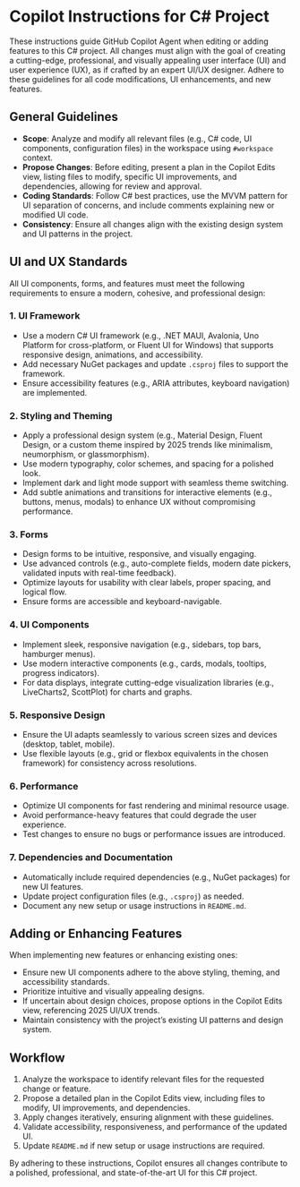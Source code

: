 # Copilot Instructions for C# Project

These instructions guide GitHub Copilot Agent when editing or adding features to this C# project. All changes must align with the goal of creating a cutting-edge, professional, and visually appealing user interface (UI) and user experience (UX), as if crafted by an expert UI/UX designer. Adhere to these guidelines for all code modifications, UI enhancements, and new features.

## General Guidelines
- **Scope**: Analyze and modify all relevant files (e.g., C# code, UI components, configuration files) in the workspace using `#workspace` context.
- **Propose Changes**: Before editing, present a plan in the Copilot Edits view, listing files to modify, specific UI improvements, and dependencies, allowing for review and approval.
- **Coding Standards**: Follow C# best practices, use the MVVM pattern for UI separation of concerns, and include comments explaining new or modified UI code.
- **Consistency**: Ensure all changes align with the existing design system and UI patterns in the project.

## UI and UX Standards
All UI components, forms, and features must meet the following requirements to ensure a modern, cohesive, and professional design:

### 1. UI Framework
- Use a modern C# UI framework (e.g., .NET MAUI, Avalonia, Uno Platform for cross-platform, or Fluent UI for Windows) that supports responsive design, animations, and accessibility.
- Add necessary NuGet packages and update `.csproj` files to support the framework.
- Ensure accessibility features (e.g., ARIA attributes, keyboard navigation) are implemented.

### 2. Styling and Theming
- Apply a professional design system (e.g., Material Design, Fluent Design, or a custom theme inspired by 2025 trends like minimalism, neumorphism, or glassmorphism).
- Use modern typography, color schemes, and spacing for a polished look.
- Implement dark and light mode support with seamless theme switching.
- Add subtle animations and transitions for interactive elements (e.g., buttons, menus, modals) to enhance UX without compromising performance.

### 3. Forms
- Design forms to be intuitive, responsive, and visually engaging.
- Use advanced controls (e.g., auto-complete fields, modern date pickers, validated inputs with real-time feedback).
- Optimize layouts for usability with clear labels, proper spacing, and logical flow.
- Ensure forms are accessible and keyboard-navigable.

### 4. UI Components
- Implement sleek, responsive navigation (e.g., sidebars, top bars, hamburger menus).
- Use modern interactive components (e.g., cards, modals, tooltips, progress indicators).
- For data displays, integrate cutting-edge visualization libraries (e.g., LiveCharts2, ScottPlot) for charts and graphs.

### 5. Responsive Design
- Ensure the UI adapts seamlessly to various screen sizes and devices (desktop, tablet, mobile).
- Use flexible layouts (e.g., grid or flexbox equivalents in the chosen framework) for consistency across resolutions.

### 6. Performance
- Optimize UI components for fast rendering and minimal resource usage.
- Avoid performance-heavy features that could degrade the user experience.
- Test changes to ensure no bugs or performance issues are introduced.

### 7. Dependencies and Documentation
- Automatically include required dependencies (e.g., NuGet packages) for new UI features.
- Update project configuration files (e.g., `.csproj`) as needed.
- Document any new setup or usage instructions in `README.md`.

## Adding or Enhancing Features
When implementing new features or enhancing existing ones:
- Ensure new UI components adhere to the above styling, theming, and accessibility standards.
- Prioritize intuitive and visually appealing designs.
- If uncertain about design choices, propose options in the Copilot Edits view, referencing 2025 UI/UX trends.
- Maintain consistency with the project’s existing UI patterns and design system.

## Workflow
1. Analyze the workspace to identify relevant files for the requested change or feature.
2. Propose a detailed plan in the Copilot Edits view, including files to modify, UI improvements, and dependencies.
3. Apply changes iteratively, ensuring alignment with these guidelines.
4. Validate accessibility, responsiveness, and performance of the updated UI.
5. Update `README.md` if new setup or usage instructions are required.

By adhering to these instructions, Copilot ensures all changes contribute to a polished, professional, and state-of-the-art UI for this C# project.